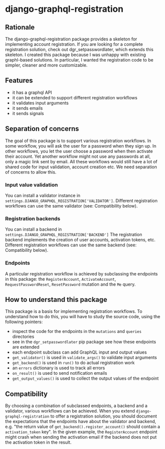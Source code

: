 # django-graphql-registration

## Rationale

The django-graphql-registration package provides a skeleton for implementing
account registration. If you are looking for a complete registration solution,
check out dgr_setpasswordlater, which extends this skeleton.
I created this package because I was unhappy with existing graphl-based solutions.
In particular, I wanted the registration code to be simpler, cleaner and more
customizable.

## Features

- it has a graphql API
- it can be extended to support different registration workflows
- it validates input arguments
- it sends emails
- it sends signals

## Separation of concerns

The goal of this package is to support various registration workflows.
In some workflow, you will ask the user for a password when they sign up.
In other workflows, you let the user choose a password when then activate
their account. Yet another workflow might not use any passwords at all, only
a magic link sent by email.
All these workflows would still have a lot of shared code for input validation,
account creation etc. We need separation of concerns to allow this.

### Input value validation

You can install a validator instance in `settings.DJANGO_GRAPHQL_REGISTRATION['VALIDATOR']`.
Different registration workflows can use the same validator (see: Compatibility below).

### Registration backends

You can install a backend in `settings.DJANGO_GRAPHQL_REGISTRATION['BACKEND']`
The registration backend implements the creation of user accounts, activation tokens, etc.
Different registration workflows can use the same backend (see: Compatibility below).

### Endpoints

A particular registration workflow is achieved by subclassing the endpoints
in this package: the `RegisterAccount`, `ActivateAccount`, `RequestPasswordReset`,
`ResetPassword` mutation and the `Me` query.

## How to understand this package

This package is a basis for implementing registration workflows. To understand
how to do this, you will have to study the source code, using the following pointers:

- inspect the code for the endpoints in the `mutations` and `queries` directories
- see in the `dgr_setpasswordlater` pip package see how these endpoints are extended
- each endpoint subclass can add GraphQL input and output values
- `get_validator()` is used in `validate_args()` to validate input arguments
- `get_backend()` is used in `run()` to do actual registration work
- an `errors` dictionary is used to track all errors
- `on_result()` is used to send notification emails
- `get_output_values()` is used to collect the output values of the endpoint

## Compatibility

By choosing a combination of subclassed endpoints, a backend and a validator, various
workflows can be achieved. When you extend `django-graphql-registration` to offer a
registration solution, you should document the expectations that the endpoints have
about the validator and backend, e.g. "the return value of `get_backend().register_account()`
should contain a `activation_token` key". In the given example, the `RegisterAccount` endpoint
might crash when sending the activation email if the backend does not put the activation token
in the result.
